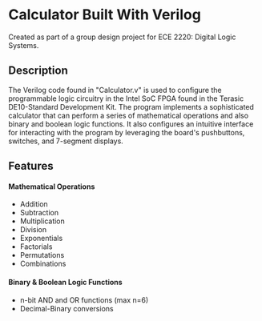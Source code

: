 # Calculator Built With Verilog
Created as part of a group design project for ECE 2220: Digital Logic Systems.

## Description
The Verilog code found in "Calculator.v" is used to configure the programmable logic circuitry in the Intel SoC FPGA found in the Terasic DE10-Standard Development Kit. The program implements a sophisticated calculator that can perform a series of mathematical operations and also binary and boolean logic functions. It also configures an intuitive interface for interacting with the program by leveraging the board's pushbuttons, switches, and 7-segment displays.

## Features
#### Mathematical Operations
- Addition
- Subtraction
- Multiplication
- Division
- Exponentials
- Factorials
- Permutations
- Combinations

#### Binary & Boolean Logic Functions
- n-bit AND and OR functions (max n=6)
- Decimal-Binary conversions
